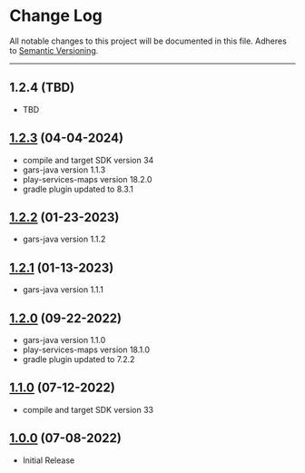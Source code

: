 # Change Log
All notable changes to this project will be documented in this file.
Adheres to [Semantic Versioning](http://semver.org/).

---

## 1.2.4 (TBD)

* TBD

## [1.2.3](https://github.com/ngageoint/gars-android/releases/tag/1.2.3) (04-04-2024)

* compile and target SDK version 34
* gars-java version 1.1.3
* play-services-maps version 18.2.0
* gradle plugin updated to 8.3.1

## [1.2.2](https://github.com/ngageoint/gars-android/releases/tag/1.2.2) (01-23-2023)

* gars-java version 1.1.2

## [1.2.1](https://github.com/ngageoint/gars-android/releases/tag/1.2.1) (01-13-2023)

* gars-java version 1.1.1

## [1.2.0](https://github.com/ngageoint/gars-android/releases/tag/1.2.0) (09-22-2022)

* gars-java version 1.1.0
* play-services-maps version 18.1.0
* gradle plugin updated to 7.2.2

## [1.1.0](https://github.com/ngageoint/gars-android/releases/tag/1.1.0) (07-12-2022)

* compile and target SDK version 33

## [1.0.0](https://github.com/ngageoint/gars-android/releases/tag/1.0.0) (07-08-2022)

* Initial Release
